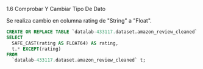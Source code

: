 1.6 Comprobar Y Cambiar Tipo De Dato

Se realiza cambio en columna rating de "String" a "Float".

```sql
CREATE OR REPLACE TABLE `datalab-433117.dataset.amazon_review_cleaned` AS
SELECT
  SAFE_CAST(rating AS FLOAT64) AS rating,
  t.* EXCEPT(rating)
FROM
  `datalab-433117.dataset.amazon_review_cleaned` t;
```
